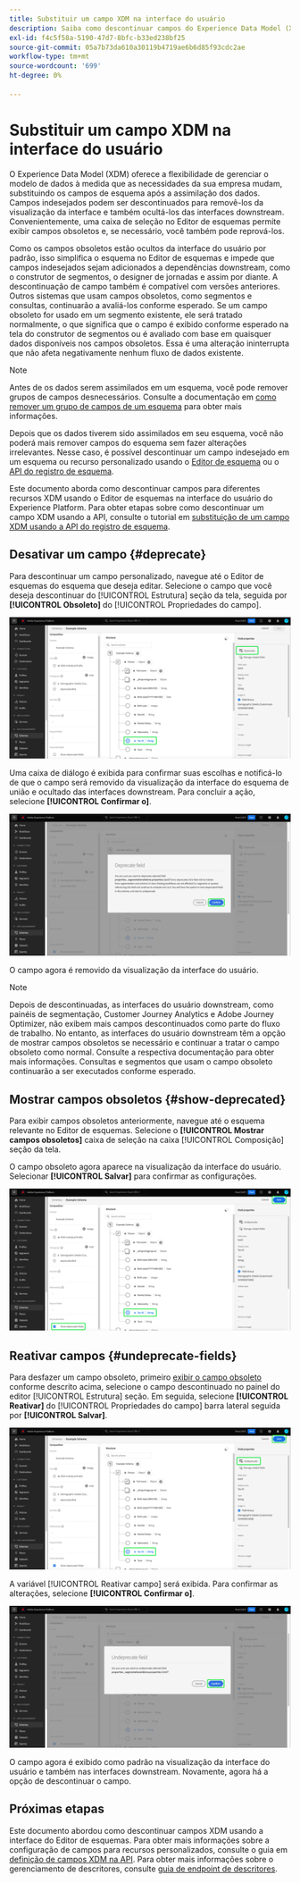 ```yaml
---
title: Substituir um campo XDM na interface do usuário
description: Saiba como descontinuar campos do Experience Data Model (XDM) usando o Editor de esquemas no Experience Platform.
exl-id: f4c5f58a-5190-47d7-8bfc-b33ed238bf25
source-git-commit: 05a7b73da610a30119b4719ae6b6d85f93cdc2ae
workflow-type: tm+mt
source-wordcount: '699'
ht-degree: 0%

---
```


# Substituir um campo XDM na interface do usuário

O Experience Data Model (XDM) oferece a flexibilidade de gerenciar o modelo de dados à medida que as necessidades da sua empresa mudam, substituindo os campos de esquema após a assimilação dos dados. Campos indesejados podem ser descontinuados para removê-los da visualização da interface e também ocultá-los das interfaces downstream. Convenientemente, uma caixa de seleção no Editor de esquemas permite exibir campos obsoletos e, se necessário, você também pode reprová-los.

Como os campos obsoletos estão ocultos da interface do usuário por padrão, isso simplifica o esquema no Editor de esquemas e impede que campos indesejados sejam adicionados a dependências downstream, como o construtor de segmentos, o designer de jornadas e assim por diante. A descontinuação de campo também é compatível com versões anteriores. Outros sistemas que usam campos obsoletos, como segmentos e consultas, continuarão a avaliá-los conforme esperado. Se um campo obsoleto for usado em um segmento existente, ele será tratado normalmente, o que significa que o campo é exibido conforme esperado na tela do construtor de segmentos ou é avaliado com base em quaisquer dados disponíveis nos campos obsoletos. Essa é uma alteração ininterrupta que não afeta negativamente nenhum fluxo de dados existente.

>[!NOTE]
>
>Antes de os dados serem assimilados em um esquema, você pode remover grupos de campos desnecessários. Consulte a documentação em [como remover um grupo de campos de um esquema](../ui/resources/schemas.md#remove-fields) para obter mais informações.

Depois que os dados tiverem sido assimilados em seu esquema, você não poderá mais remover campos do esquema sem fazer alterações irrelevantes. Nesse caso, é possível descontinuar um campo indesejado em um esquema ou recurso personalizado usando o [Editor de esquema](./create-schema-ui.md) ou o [API do registro de esquema](https://developer.adobe.com/experience-platform-apis/references/schema-registry/).

Este documento aborda como descontinuar campos para diferentes recursos XDM usando o Editor de esquemas na interface do usuário do Experience Platform. Para obter etapas sobre como descontinuar um campo XDM usando a API, consulte o tutorial em [substituição de um campo XDM usando a API do registro de esquema](./field-deprecation-api.md).

## Desativar um campo {#deprecate}

Para descontinuar um campo personalizado, navegue até o Editor de esquemas do esquema que deseja editar. Selecione o campo que você deseja descontinuar do [!UICONTROL Estrutura] seção da tela, seguida por **[!UICONTROL Obsoleto]** do [!UICONTROL Propriedades do campo].

![O Editor de esquemas com um campo selecionado e Desativar realçado.](../images/tutorials/field-deprecation/deprecate-single-field.png)

Uma caixa de diálogo é exibida para confirmar suas escolhas e notificá-lo de que o campo será removido da visualização da interface do esquema de união e ocultado das interfaces downstream. Para concluir a ação, selecione **[!UICONTROL Confirmar o]**.

![A caixa de diálogo Desativar campo com a opção Confirmar realçada.](../images/tutorials/field-deprecation/deprecate-field-dialog.png)

O campo agora é removido da visualização da interface do usuário.

>[!NOTE]
>
>Depois de descontinuadas, as interfaces do usuário downstream, como painéis de segmentação, Customer Journey Analytics e Adobe Journey Optimizer, não exibem mais campos descontinuados como parte do fluxo de trabalho. No entanto, as interfaces do usuário downstream têm a opção de mostrar campos obsoletos se necessário e continuar a tratar o campo obsoleto como normal. Consulte a respectiva documentação para obter mais informações. Consultas e segmentos que usam o campo obsoleto continuarão a ser executados conforme esperado.

## Mostrar campos obsoletos {#show-deprecated}

Para exibir campos obsoletos anteriormente, navegue até o esquema relevante no Editor de esquemas. Selecione o **[!UICONTROL Mostrar campos obsoletos]** caixa de seleção na caixa [!UICONTROL Composição] seção da tela.

O campo obsoleto agora aparece na visualização da interface do usuário. Selecionar **[!UICONTROL Salvar]** para confirmar as configurações.

![O Editor de esquemas com um campo selecionado, Mostrar campos obsoletos e Salvar realçado.](../images/tutorials/field-deprecation/show-deprecated-fields.png)

## Reativar campos {#undeprecate-fields}

Para desfazer um campo obsoleto, primeiro [exibir o campo obsoleto](#show-deprecated) conforme descrito acima, selecione o campo descontinuado no painel do editor [!UICONTROL Estrutura] seção. Em seguida, selecione **[!UICONTROL Reativar]** do [!UICONTROL Propriedades do campo] barra lateral seguida por **[!UICONTROL Salvar]**.

![O Editor de esquemas com o campo obsoleto, Reativar e Salvar realçado.](../images/tutorials/field-deprecation/undeprecate-single-field.png)

A variável [!UICONTROL Reativar campo] será exibida. Para confirmar as alterações, selecione **[!UICONTROL Confirmar o]**.

![A variável [!UICONTROL Reativar campo] caixa de diálogo com a opção Confirmar realçada.](../images/tutorials/field-deprecation/undeprecate-field-dialog.png)

O campo agora é exibido como padrão na visualização da interface do usuário e também nas interfaces downstream. Novamente, agora há a opção de descontinuar o campo.

## Próximas etapas

Este documento abordou como descontinuar campos XDM usando a interface do Editor de esquemas. Para obter mais informações sobre a configuração de campos para recursos personalizados, consulte o guia em [definição de campos XDM na API](./custom-fields-api.md). Para obter mais informações sobre o gerenciamento de descritores, consulte [guia de endpoint de descritores](../api/descriptors.md).
